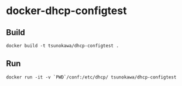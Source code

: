 # docker-dhcp-configtest

## Build
```
docker build -t tsunokawa/dhcp-configtest .
```

## Run
```
docker run -it -v `PWD`/conf:/etc/dhcp/ tsunokawa/dhcp-configtest
```

